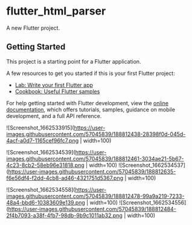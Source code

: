 # flutter_html_parser

A new Flutter project.

## Getting Started

This project is a starting point for a Flutter application.

A few resources to get you started if this is your first Flutter project:

- [Lab: Write your first Flutter app](https://docs.flutter.dev/get-started/codelab)
- [Cookbook: Useful Flutter samples](https://docs.flutter.dev/cookbook)

For help getting started with Flutter development, view the
[online documentation](https://docs.flutter.dev/), which offers tutorials,
samples, guidance on mobile development, and a full API reference.


![Screenshot_1662533915](https://user-images.githubusercontent.com/57045839/188812438-28398f0d-045d-4acf-a0d7-1165cef96fc7.png | width=100)

![Screenshot_1662534539](https://user-images.githubusercontent.com/57045839/188812461-3034ae21-5b67-4c23-8cb2-58eb96e31818.png | width=100)
![Screenshot_1662534537](https://user-images.githubusercontent.com/57045839/188812635-f6e56df4-f2dd-4cb8-ad46-4321751d5367.png | width=100)

![Screenshot_1662534558](https://user-images.githubusercontent.com/57045839/188812478-99a9a219-7233-48a4-bbd6-10383609e139.png | width=100)
![Screenshot_1662534556](https://user-images.githubusercontent.com/57045839/188812484-2f4b7093-a38f-4fb7-98db-9b9c1011ab32.png | width=100)
